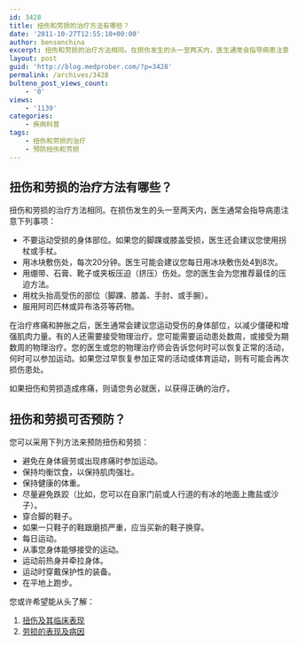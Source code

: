 ```yaml
---
id: 3428
title: 扭伤和劳损的治疗方法有哪些？
date: '2011-10-27T12:55:10+00:00'
author: bensonchina
excerpt: 扭伤和劳损的治疗方法相同。在损伤发生的头一至两天内，医生通常会指导病患注意下列事项。
layout: post
guid: 'http://blog.medprober.com/?p=3428'
permalink: /archives/3428
bulteno_post_views_count:
    - '0'
views:
    - '1139'
categories:
    - 疾病科普
tags:
    - 扭伤和劳损的治疗
    - 预防扭伤和劳损
---
```


## 扭伤和劳损的治疗方法有哪些？

扭伤和劳损的治疗方法相同。在损伤发生的头一至两天内，医生通常会指导病患注意下列事项：

- 不要运动受损的身体部位。如果您的脚踝或膝盖受损，医生还会建议您使用拐杖或手杖。
- 用冰块敷伤处，每次20分钟。医生可能会建议您每日用冰块敷伤处4到8次。
- 用绷带、石膏、靴子或夹板压迫（挤压）伤处。您的医生会为您推荐最佳的压迫方法。
- 用枕头抬高受伤的部位（脚踝、膝盖、手肘、或手腕）。
- 服用阿司匹林或异布洛芬等药物。

在治疗疼痛和肿胀之后，医生通常会建议您运动受伤的身体部位，以减少僵硬和增强肌肉力量。有的人还需要接受物理治疗。您可能需要运动患处数周，或接受为期数周的物理治疗。您的医生或您的物理治疗师会告诉您何时可以恢复正常的活动，何时可以参加运动。如果您过早恢复参加正常的活动或体育运动，则有可能会再次损伤患处。

如果扭伤和劳损造成疼痛，则请您务必就医，以获得正确的治疗。

## 扭伤和劳损可否预防？

您可以采用下列方法来预防扭伤和劳损：

- 避免在身体疲劳或出现疼痛时参加运动。
- 保持均衡饮食，以保持肌肉强壮。
- 保持健康的体重。
- 尽量避免跌跤（比如，您可以在自家门前或人行道的有冰的地面上撒盐或沙子）。
- 穿合脚的鞋子。
- 如果一只鞋子的鞋跟磨损严重，应当买新的鞋子换穿。
- 每日运动。
- 从事您身体能够接受的运动。
- 运动前热身并牵拉身体。
- 运动时穿戴保护性的装备。
- 在平地上跑步。

您或许希望能从头了解：

1. [扭伤及其临床表现](http://blog.medprober.com/sprains.html)
2. [劳损的表现及病因](http://blog.medprober.com/strains.html)